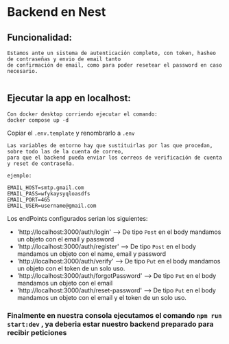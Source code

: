 # Backend en Nest

## Funcionalidad:


```
Estamos ante un sistema de autenticación completo, con token, hasheo de contraseñas y envio de email tanto
de confirmación de email, como para poder resetear el password en caso necesario.


```
## Ejecutar la app en localhost:

```
Con docker desktop corriendo ejecutar el comando:
docker compose up -d

```
Copiar el ```.env.template``` y renombrarlo a ```.env```


```
Las variables de entorno hay que sustituirlas por las que procedan, sobre todo las de la cuenta de correo,
para que el backend pueda enviar los correos de verificación de cuenta y reset de contraseña.

ejemplo:

EMAIL_HOST=smtp.gmail.com
EMAIL_PASS=wfykaysyqloasdfs
EMAIL_PORT=465
EMAIL_USER=username@gmail.com

```

Los endPoints configurados serian los siguientes:

- 'http://localhost:3000/auth/login' --> De tipo ```Post``` en el body mandamos un objeto con el email y password
- 'http://localhost:3000/auth/register' --> De tipo ```Post``` en el body mandamos un objeto con el name, email y password
- 'http://localhost:3000/auth/verify' --> De tipo ```Put``` en el body mandamos un objeto con el token de un solo uso.
- 'http://localhost:3000/auth/forgotPassword' --> De tipo ```Put``` en el body mandamos un objeto con el email
- 'http://localhost:3000/auth/reset-password' --> De tipo ```Put``` en el body mandamos un objeto con el email y el token de un solo uso.



### Finalmente en nuestra consola ejecutamos el comando ```npm run start:dev```  , ya deberia estar nuestro backend preparado para recibir peticiones




